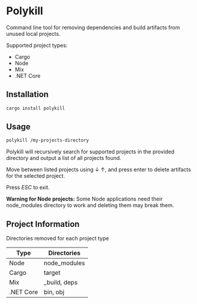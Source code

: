 # Polykill

Command line tool for removing dependencies and build artifacts from unused local projects.

Supported project types:
- Cargo
- Node
- Mix
- .NET Core

## Installation

```sh
cargo install polykill
```

## Usage

```sh
polykill /my-projects-directory
```

Polykill will recursively search for supported projects in the provided directory and output a list of all projects found.

Move between listed projects using ↓ ↑, and press enter to delete artifacts for the selected project.

Press *ESC* to exit.

**Warning for Node projects:** Some Node applications need their node_modules directory to work and deleting them may break them.

## Project Information

Directories removed for each project type

| Type      | Directories  |
| --------- | ------------ |
| Node      | node_modules |
| Cargo     | target       |
| Mix       | _build, deps |
| .NET Core | bin, obj     |